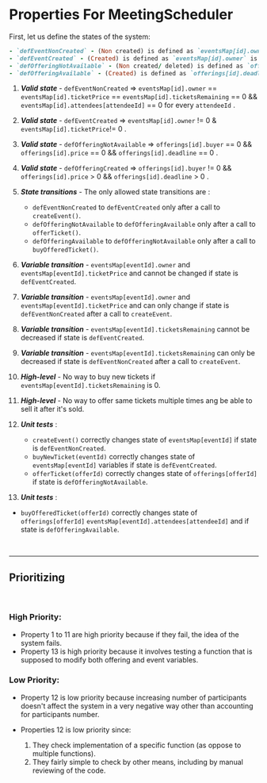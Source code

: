 # Properties For MeetingScheduler

First, let us define the states of the system:

```ruby
- `defEventNonCreated` - (Non created) is defined as `eventsMap[id].owner` is 0.
- `defEventCreated` - (Created) is defined as `eventsMap[id].owner` is not 0.
- `defOfferingNotAvailable` - (Non created/ deleted) is defined as `offerings[id].deadline` is 0.
- `defOfferingAvailable` - (Created) is defined as `offerings[id].deadline` is not 0.
```

1. ***Valid state*** - `defEventNonCreated` => `eventsMap[id].owner` == `eventsMap[id].ticketPrice` == `eventsMap[id].ticketsRemaining` == 0 && `eventsMap[id].attendees[attendeeId]` == 0 for every `attendeeId` .
2. ***Valid state*** - `defEventCreated` => `eventsMap[id].owner` != 0 & `eventsMap[id].ticketPrice`!= 0 .
4. ***Valid state*** - `defOfferingNotAvailable` => `offerings[id].buyer` == 0  && `offerings[id].price` == 0 && `offerings[id].deadline` == 0 .
5. ***Valid state*** - `defOfferingCreated` => `offerings[id].buyer` != 0  && `offerings[id].price` > 0 && `offerings[id].deadline` > 0 .


6. ***State transitions*** - The only allowed state transitions are : 
    - `defEventNonCreated` to `defEventCreated` only after a call to `createEvent()`.
    - `defOfferingNotAvailable` to `defOfferingAvailable` only after a call to `offerTicket()`.
    - `defOfferingAvailable` to `defOfferingNotAvailable` only after a call to `buyOfferedTicket()`.


7. ***Variable transition*** - `eventsMap[eventId].owner` and `eventsMap[eventId].ticketPrice` and cannot be changed if state is `defEventCreated`.
8. ***Variable transition*** - `eventsMap[eventId].owner` and `eventsMap[eventId].ticketPrice` and can only change if state is `defEventNonCreated` after a call to `createEvent`.
9. ***Variable transition*** - `eventsMap[eventId].ticketsRemaining`  cannot be decreased if state is `defEventCreated`.
10. ***Variable transition*** - `eventsMap[eventId].ticketsRemaining`  can only be decreased if state is `defEventNonCreated` after a call to `createEvent`.


10. ***High-level*** - No way to buy new tickets if `eventsMap[eventId].ticketsRemaining` is 0. 
11. ***High-level*** - No way to offer same tickets multiple times ang be able to sell it after it's sold. 



12. ***Unit tests***  : 
    - `createEvent()` correctly changes state of `eventsMap[eventId]` if state is `defEventNonCreated`.
    - `buyNewTicket(eventId)` correctly changes state of `eventsMap[eventId]` variables if state is `defEventCreated`.
    - `offerTicket(offerId)` correctly changes state of `offerings[offerId]` if state is `defOfferingNotAvailable`.
    
13. ***Unit tests***  : 
- `buyOfferedTicket(offerId)` correctly changes state of `offerings[offerId]` `eventsMap[eventId].attendees[attendeeId]` and if state is `defOfferingAvailable`.
    


</br>

---

## Prioritizing

</br>



### High Priority:

- Property 1 to 11 are high priority because if they fail, the idea of the system fails.
- Property 13 is high priority because it involves testing a function that is supposed to modify both offering and event variables.


### Low Priority:
- Property 12 is low priority because increasing number of participants doesn't affect the system in a very negative way other than accounting for participants number.

- Properties 12 is low priority since:
    1. They check implementation of a specific function (as oppose to multiple functions).
    2. They fairly simple to check by other means, including by manual reviewing of the code.